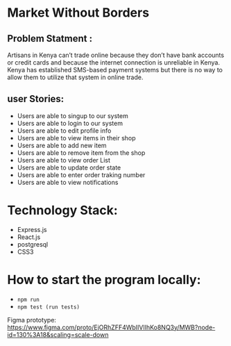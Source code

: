 # Market Without Borders

## Problem Statment :
Artisans in Kenya can’t trade online because they don’t have bank accounts or credit cards and because the internet connection is unreliable in Kenya. Kenya has established SMS-based payment systems but there is no way to allow them to utilize that system in online trade.
## user Stories:

- Users are able to singup to our system 
- Users are able to login to our system
- Users are able to edit profile info
- Users are able to view items in their shop
- Users are able to add new item
- Users are able to remove item from the shop
- Users are able to view order List
- Users are able to update order state
- Users are able to enter order traking number
- Users are able to view notifications  

# Technology Stack:

- Express.js
- React.js
- postgresql
- CSS3

# How to start the program locally:
- `npm run`
- `npm test (run tests) `

Figma prototype: 
https://www.figma.com/proto/EjORhZFF4WbIIVlIhKo8NQ3y/MWB?node-id=130%3A18&scaling=scale-down
